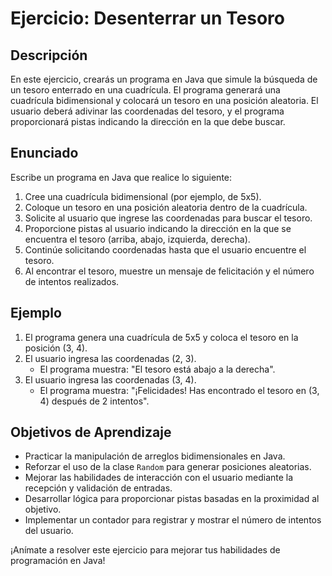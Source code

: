 # Ejercicio: Desenterrar un Tesoro

## Descripción

En este ejercicio, crearás un programa en Java que simule la búsqueda de un tesoro enterrado en una cuadrícula. El programa generará una cuadrícula bidimensional y colocará un tesoro en una posición aleatoria. El usuario deberá adivinar las coordenadas del tesoro, y el programa proporcionará pistas indicando la dirección en la que debe buscar.

## Enunciado

Escribe un programa en Java que realice lo siguiente:

1. Cree una cuadrícula bidimensional (por ejemplo, de 5x5).
2. Coloque un tesoro en una posición aleatoria dentro de la cuadrícula.
3. Solicite al usuario que ingrese las coordenadas para buscar el tesoro.
4. Proporcione pistas al usuario indicando la dirección en la que se encuentra el tesoro (arriba, abajo, izquierda, derecha).
5. Continúe solicitando coordenadas hasta que el usuario encuentre el tesoro.
6. Al encontrar el tesoro, muestre un mensaje de felicitación y el número de intentos realizados.

## Ejemplo

1. El programa genera una cuadrícula de 5x5 y coloca el tesoro en la posición (3, 4).
2. El usuario ingresa las coordenadas (2, 3).
    - El programa muestra: "El tesoro está abajo a la derecha".
3. El usuario ingresa las coordenadas (3, 4).
    - El programa muestra: "¡Felicidades! Has encontrado el tesoro en (3, 4) después de 2 intentos".

## Objetivos de Aprendizaje

- Practicar la manipulación de arreglos bidimensionales en Java.
- Reforzar el uso de la clase `Random` para generar posiciones aleatorias.
- Mejorar las habilidades de interacción con el usuario mediante la recepción y validación de entradas.
- Desarrollar lógica para proporcionar pistas basadas en la proximidad al objetivo.
- Implementar un contador para registrar y mostrar el número de intentos del usuario.

¡Anímate a resolver este ejercicio para mejorar tus habilidades de programación en Java!
